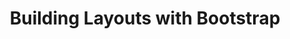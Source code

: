 ---
class: 'web-design'
title: 'Building Layouts with Bootstrap'
youtube: 'PzboFBOeazM'
order: 23
length: 264
---